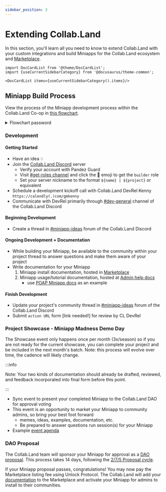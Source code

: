 ```yaml
---
sidebar_position: 3
---
```


# Extending Collab.Land

In this section, you'll learn all you need to know to extend Collab.Land with your custom integrations and build Miniapps for the Collab.Land ecosystem and [Marketplace](../intro#the-miniapp-marketplace).

<!-- ## Add new Discord bot commands

## Add new wallet connections

## Connect to a new blockchain

## Introduce a new governing asset -->

```mdx-code-block
import DocCardList from '@theme/DocCardList';
import {useCurrentSidebarCategory} from '@docusaurus/theme-common';

<DocCardList items={useCurrentSidebarCategory().items}/>
```

## Miniapp Build Process

View the process of the Miniapp development process within the Collab.Land Co-op in [this flowchart](https://whimsical.com/season-1-miniapps-process-6kqEqtgYqfd7HEFy6wh1ck@2Ux7TurymNxEWyUaUq7k).
<details>
<summary>Flowchart password</summary>
password `collabland`
</details>

### Development

#### Getting Started

- Have an idea 💡
- Join the [Collab.Land Discord](https://discord.gg/collabland) server
  - Verify your account with Pandez Guard
  - Visit [#get-roles channel](https://discord.com/channels/904119310702772254/904220931252183072/1063283743059619911) and click the 🦾 emoji to get the `builder` role
  - Set your server nickname to the format `${name} | ${project}` or equivalent
- Schedule a development kickoff call with Collab.Land DevRel Kenny `https://calendly(.)com/gmkenny`
- Communicate with DevRel primarily through [#dev-general](https://discord.com/channels/904119310702772254/971511455633530970) channel of the Collab.Land Discord

#### Beginning Development

- Create a thread in [#miniapp-ideas](https://discord.com/channels/904119310702772254/1090049133299105882) forum of the Collab.Land Discord

#### Ongoing Development + Documentation

- While building your Miniapp, be available to the community within your project thread to answer questions and make them aware of your project
- Write documentation for your Miniapp
  1. Miniapp install documentation, hosted in [Marketplace](https://cc.collab.land/)
  2. Miniapp usage/tutorial documentation, hosted at [Admin help docs](https://help.collab.land/marketplace/getting-started)
     - use [POAP Miniapp docs](https://help.collab.land/marketplace/apps/poap) as an example

#### Finish Development

- Update your project's community thread in [#miniapp-ideas](https://discord.com/channels/904119310702772254/1090049133299105882) forum of the Collab.Land Discord
- Submit `action URL` form [link needed!] for review by CL DevRel

### Project Showcase - Miniapp Madness Demo Day

The Showcase event only happens once per month (3x/season) so if you are not ready for the current showcase, you can complete your project and be included in the next month's batch. Note: this process will evolve over time, the cadence will likely change.

:::info

Note: Your two kinds of documentation should already be drafted, reviewed, and feedback incorporated into final form before this point.

:::

- Sync event to present your completed Miniapp to the Collab.Land DAO for approval voting
- This event is an opportunity to market your Miniapp to community admins, so bring your best foot forward
  - memes, ideas, examples, documentation, etc.
  - Be prepared to answer questions run session(s) for your Miniapp
- Example [event agenda](https://docs.google.com/document/d/e/2PACX-1vRbN8-eBKH5lFCXOmju0kY_Y7nN7OSW7SZqBATToVgqSIeGr5KJwVGKQ2rA9Sct0uZbsDMXLnCK4G_o/pub)

### DAO Proposal

The Collab.Land team will sponsor your Miniapp for approval as a [DAO proposal](https://help.collab.land/governance/proposals). This process takes 14 days, following the [2/7/5 Proposal cycle](https://help.collab.land/governance/proposals#proposal-cycle).

If your Miniapp proposal passes, congratulations! You may now pay the Marketplace listing fee using Unlock Protocol. The Collab.Land will add your [documentation](#ongoing-development--documentation) to the Marketplace and activate your Miniapp for admins to install to their communities.
